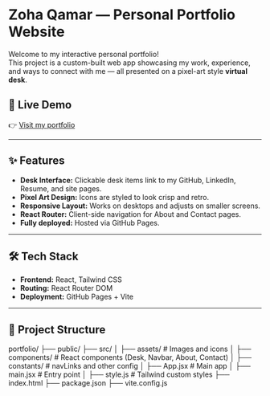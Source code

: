 # Zoha Qamar — Personal Portfolio Website

Welcome to my interactive personal portfolio!  
This project is a custom-built web app showcasing my work, experience, and ways to connect with me — all presented on a pixel-art style **virtual desk**.

## 🚀 Live Demo
👉 [Visit my portfolio](https://zohaq11.github.io/portfolio) 

---

## ✨ Features

- **Desk Interface:** Clickable desk items link to my GitHub, LinkedIn, Resume, and site pages.
- **Pixel Art Design:** Icons are styled to look crisp and retro.
- **Responsive Layout:** Works on desktops and adjusts on smaller screens.
- **React Router:** Client-side navigation for About and Contact pages.
- **Fully deployed:** Hosted via GitHub Pages.

---

## 🛠️ Tech Stack

- **Frontend:** React, Tailwind CSS
- **Routing:** React Router DOM
- **Deployment:** GitHub Pages + Vite

---

## 📂 Project Structure
portfolio/
├── public/
├── src/
│ ├── assets/ # Images and icons
│ ├── components/ # React components (Desk, Navbar, About, Contact)
│ ├── constants/ # navLinks and other config
│ ├── App.jsx # Main app
│ ├── main.jsx # Entry point
│ ├── style.js # Tailwind custom styles
├── index.html
├── package.json
├── vite.config.js
